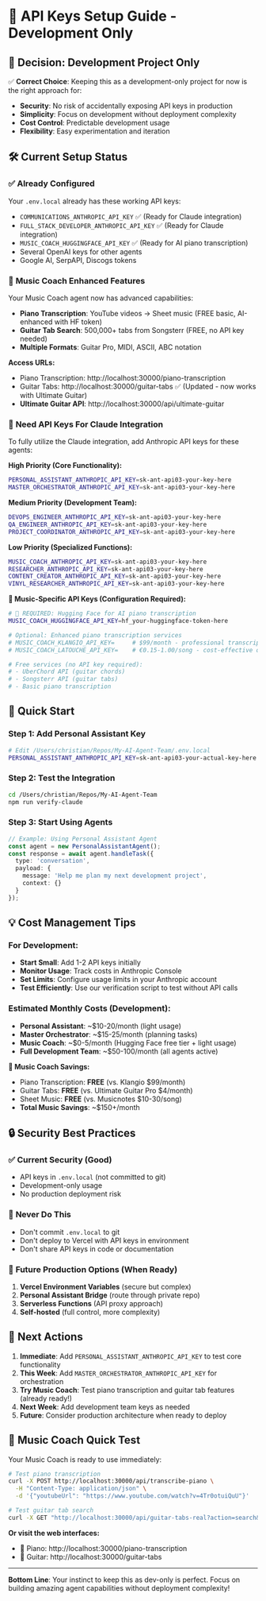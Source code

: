 # 🔑 API Keys Setup Guide - Development Only

## 🎯 **Decision: Development Project Only**

✅ **Correct Choice**: Keeping this as a development-only project for now is the right approach for:
- **Security**: No risk of accidentally exposing API keys in production
- **Simplicity**: Focus on development without deployment complexity  
- **Cost Control**: Predictable development usage
- **Flexibility**: Easy experimentation and iteration

## 🛠 **Current Setup Status**

### ✅ **Already Configured** 
Your `.env.local` already has these working API keys:
- `COMMUNICATIONS_ANTHROPIC_API_KEY` ✅ (Ready for Claude integration)
- `FULL_STACK_DEVELOPER_ANTHROPIC_API_KEY` ✅ (Ready for Claude integration)
- `MUSIC_COACH_HUGGINGFACE_API_KEY` ✅ (Ready for AI piano transcription)
- Several OpenAI keys for other agents
- Google AI, SerpAPI, Discogs tokens

### 🎵 **Music Coach Enhanced Features**
Your Music Coach agent now has advanced capabilities:
- **Piano Transcription**: YouTube videos → Sheet music (FREE basic, AI-enhanced with HF token)
- **Guitar Tab Search**: 500,000+ tabs from Songsterr (FREE, no API key needed)
- **Multiple Formats**: Guitar Pro, MIDI, ASCII, ABC notation

**Access URLs:**
- Piano Transcription: http://localhost:30000/piano-transcription
- Guitar Tabs: http://localhost:30000/guitar-tabs ✅ (Updated - now works with Ultimate Guitar)
- **Ultimate Guitar API**: http://localhost:30000/api/ultimate-guitar

### 🔧 **Need API Keys For Claude Integration**

To fully utilize the Claude integration, add Anthropic API keys for these agents:

**High Priority (Core Functionality):**
```bash
PERSONAL_ASSISTANT_ANTHROPIC_API_KEY=sk-ant-api03-your-key-here
MASTER_ORCHESTRATOR_ANTHROPIC_API_KEY=sk-ant-api03-your-key-here
```

**Medium Priority (Development Team):**
```bash
DEVOPS_ENGINEER_ANTHROPIC_API_KEY=sk-ant-api03-your-key-here
QA_ENGINEER_ANTHROPIC_API_KEY=sk-ant-api03-your-key-here  
PROJECT_COORDINATOR_ANTHROPIC_API_KEY=sk-ant-api03-your-key-here
```

**Low Priority (Specialized Functions):**
```bash
MUSIC_COACH_ANTHROPIC_API_KEY=sk-ant-api03-your-key-here
RESEARCHER_ANTHROPIC_API_KEY=sk-ant-api03-your-key-here
CONTENT_CREATOR_ANTHROPIC_API_KEY=sk-ant-api03-your-key-here
VINYL_RESEARCHER_ANTHROPIC_API_KEY=sk-ant-api03-your-key-here
```

**🎵 Music-Specific API Keys (Configuration Required):**
```bash
# 🔑 REQUIRED: Hugging Face for AI piano transcription
MUSIC_COACH_HUGGINGFACE_API_KEY=hf_your-huggingface-token-here

# Optional: Enhanced piano transcription services
# MUSIC_COACH_KLANGIO_API_KEY=     # $99/month - professional transcription
# MUSIC_COACH_LATOUCHE_API_KEY=    # €0.15-1.00/song - cost-effective option

# Free services (no API key required):
# - UberChord API (guitar chords)
# - Songsterr API (guitar tabs) 
# - Basic piano transcription
```

## 🚀 **Quick Start**

### Step 1: Add Personal Assistant Key
```bash
# Edit /Users/christian/Repos/My-AI-Agent-Team/.env.local
PERSONAL_ASSISTANT_ANTHROPIC_API_KEY=sk-ant-api03-your-actual-key-here
```

### Step 2: Test the Integration
```bash
cd /Users/christian/Repos/My-AI-Agent-Team
npm run verify-claude
```

### Step 3: Start Using Agents
```typescript
// Example: Using Personal Assistant Agent
const agent = new PersonalAssistantAgent();
const response = await agent.handleTask({
  type: 'conversation',
  payload: {
    message: 'Help me plan my next development project',
    context: {}
  }
});
```

## 💡 **Cost Management Tips**

### For Development:
- **Start Small**: Add 1-2 API keys initially
- **Monitor Usage**: Track costs in Anthropic Console
- **Set Limits**: Configure usage limits in your Anthropic account
- **Test Efficiently**: Use our verification script to test without API calls

### Estimated Monthly Costs (Development):
- **Personal Assistant**: ~$10-20/month (light usage)
- **Master Orchestrator**: ~$15-25/month (planning tasks)
- **Music Coach**: ~$0-5/month (Hugging Face free tier + light usage)
- **Full Development Team**: ~$50-100/month (all agents active)

**🎵 Music Coach Savings:**
- Piano Transcription: **FREE** (vs. Klangio $99/month)
- Guitar Tabs: **FREE** (vs. Ultimate Guitar Pro $4/month)  
- Sheet Music: **FREE** (vs. Musicnotes $10-30/song)
- **Total Music Savings**: ~$150+/month

## 🔒 **Security Best Practices**

### ✅ **Current Security (Good)**
- API keys in `.env.local` (not committed to git)
- Development-only usage
- No production deployment risk

### 🚫 **Never Do This**
- Don't commit `.env.local` to git
- Don't deploy to Vercel with API keys in environment
- Don't share API keys in code or documentation

### 🔮 **Future Production Options** (When Ready)
1. **Vercel Environment Variables** (secure but complex)
2. **Personal Assistant Bridge** (route through private repo)
3. **Serverless Functions** (API proxy approach)
4. **Self-hosted** (full control, more complexity)

## 🎯 **Next Actions**

1. **Immediate**: Add `PERSONAL_ASSISTANT_ANTHROPIC_API_KEY` to test core functionality
2. **This Week**: Add `MASTER_ORCHESTRATOR_ANTHROPIC_API_KEY` for orchestration
3. **Try Music Coach**: Test piano transcription and guitar tab features (already ready!)
4. **Next Week**: Add development team keys as needed
5. **Future**: Consider production architecture when ready to deploy

## 🎵 **Music Coach Quick Test**

Your Music Coach is ready to use immediately:

```bash
# Test piano transcription
curl -X POST http://localhost:30000/api/transcribe-piano \
  -H "Content-Type: application/json" \
  -d '{"youtubeUrl": "https://www.youtube.com/watch?v=4Tr0otuiQuU"}'

# Test guitar tab search  
curl -X GET "http://localhost:30000/api/guitar-tabs-real?action=search&query=wonderwall&limit=5"
```

**Or visit the web interfaces:**
- 🎹 Piano: http://localhost:30000/piano-transcription
- 🎸 Guitar: http://localhost:30000/guitar-tabs

---

**Bottom Line**: Your instinct to keep this as dev-only is perfect. Focus on building amazing agent capabilities without deployment complexity!

